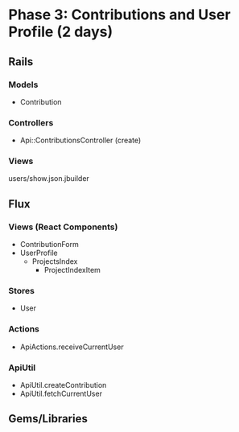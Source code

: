 # Phase 3: Contributions and User Profile (2 days)

## Rails
### Models
* Contribution

### Controllers
* Api::ContributionsController (create)

### Views
users/show.json.jbuilder

## Flux
### Views (React Components)
* ContributionForm
* UserProfile
  - ProjectsIndex
    - ProjectIndexItem

### Stores
* User

### Actions
* ApiActions.receiveCurrentUser

### ApiUtil
* ApiUtil.createContribution
* ApiUtil.fetchCurrentUser

## Gems/Libraries
